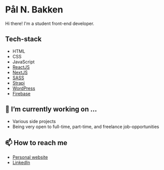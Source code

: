 # Pål N. Bakken

Hi there! I'm a student front-end developer. 


## Tech-stack

- HTML
- CSS
- JavaScript
- [ReactJS](https://reactjs.org)
- [NextJS](https://nextjs.org)
- [SASS](https://sass-lang.com/)
- [Strapi](https://strapi.io)
- [WordPress](https://wordpress.com)
- [Firebase](https://firebase.google.com)

## 🔭 I’m currently working on ...

- Various side projects
- Being very open to full-time, part-time, and freelance job-opportunities

## 📫 How to reach me

- [Personal website](https://pnbakken.no)
- [LinkedIn](https://www.linkedin.com/in/p%C3%A5l-bakken-0b2295204/)

<!--
**pnbakken/pnbakken** is a ✨ _special_ ✨ repository because its `README.md` (this file) appears on your GitHub profile.

Here are some ideas to get you started:

- 🔭 I’m currently working on ...
- 🌱 I’m currently learning ...
- 👯 I’m looking to collaborate on ...
- 🤔 I’m looking for help with ...
- 💬 Ask me about ...
- 📫 How to reach mw
- 😄 Pronouns: ...
- ⚡ Fun fact: ...
-->
